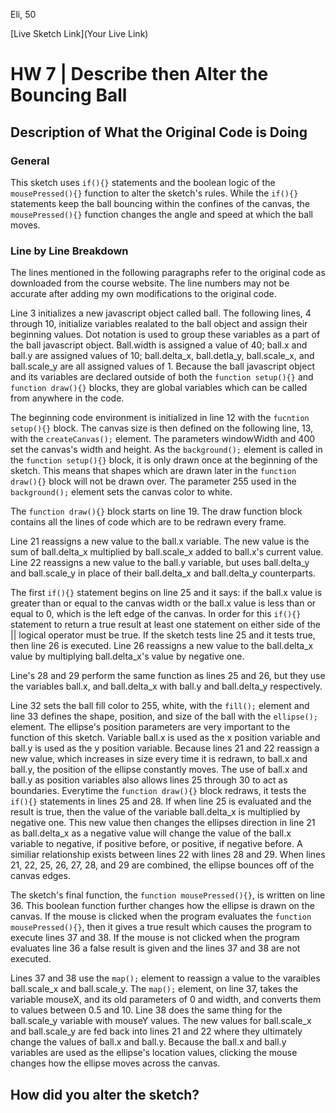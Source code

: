 Eli, 50

[Live Sketch Link](Your Live Link)


# HW 7 | Describe then Alter the Bouncing Ball

## Description of What the Original Code is Doing

### General

This sketch uses `if(){}` statements and the boolean logic of the `mousePressed(){}` function to alter the sketch's rules. While the `if(){}` statements keep the ball bouncing within the confines of the canvas, the `mousePressed(){}` function changes the angle and speed at which the ball moves.

### Line by Line Breakdown

The lines mentioned in the following paragraphs refer to the original code as downloaded from the course website. The line numbers may not be accurate after adding my own modifications to the original code. 

Line 3 initializes a new javascript object called ball. The following lines, 4 through 10, initialize variables realated to the ball object and assign their beginning values. Dot notation is used to group these variables as a part of the ball javascript object. Ball.width is assigned a value of 40; ball.x and ball.y are assigned values of 10; ball.delta_x, ball.detla_y, ball.scale_x, and ball.scale_y are all assigned values of 1. Because the ball javascript object and its variables are declared outside of both the `function setup(){}` and `function draw(){}` blocks, they are global variables which can be called from anywhere in the code.

The beginning code environment is initialized in line 12 with the `fucntion setup(){}` block. The canvas size is then defined on the following line, 13, with the `createCanvas();` element. The parameters windowWidth and 400 set the canvas's width and height. As the `background();` element is called in the `function setup(){}` block, it is only drawn once at the beginning of the sketch. This means that shapes which are drawn later in the `function draw(){}` block will not be drawn over. The parameter 255 used in the `background();` element sets the canvas color to white.

The `function draw(){}` block starts on line 19. The draw function block contains all the lines of code which are to be redrawn every frame.

Line 21 reassigns a new value to the ball.x variable. The new value is the sum of ball.delta_x multiplied by ball.scale_x added to ball.x's current value. Line 22 reassigns a new value to the ball.y variable, but uses ball.delta_y and ball.scale_y in place of their ball.delta_x and ball.delta_y counterparts.

The first `if(){}` statement begins on line 25 and it says: if the ball.x value is greater than or equal to the canvas width or the ball.x value is less than or equal to 0, which is the left edge of the canvas. In order for this `if(){}` statement to return a true result at least one statement on either side of the || logical operator must be true. If the sketch tests line 25 and it tests true, then line 26 is executed. Line 26 reassigns a new value to the ball.delta_x value by multiplying ball.delta_x's value by negative one.

Line's 28 and 29 perform the same function as lines 25 and 26, but they use the variables ball.x, and ball.delta_x with ball.y and ball.delta_y respectively.

Line 32 sets the ball fill color to 255, white, with the `fill();` element and line 33 defines the shape, position, and size of the ball with the `ellipse();` element. The ellipse's position parameters are very important to the function of this sketch. Variable ball.x is used as the x position variable and ball.y is used as the y position variable. Because lines 21 and 22 reassign a new value, which increases in size every time it is redrawn, to ball.x and ball.y, the position of the ellipse constantly moves. The use of ball.x and ball.y as position variables also allows lines 25 through 30 to act as boundaries. Everytime the `function draw(){}` block redraws, it tests the `if(){}` statements in lines 25 and 28. If when line 25 is evaluated and the result is true, then the value of the variable ball.delta_x is multiplied by negative one. This new value then changes the ellipses direction in line 21 as ball.delta_x as a negative value will change the value of the ball.x variable to negative, if positive before, or positive, if negative before. A similiar relationship exists between lines 22 with lines 28 and 29. When lines 21, 22, 25, 26, 27, 28, and 29 are combined, the ellipse bounces off of the canvas edges.

The sketch's final function, the `function mousePressed(){}`, is written on line 36. This boolean function further changes how the ellipse is drawn on the canvas. If the mouse is clicked when the program evaluates the `function mousePressed(){}`, then it gives a true result which causes the program to execute lines 37 and 38. If the mouse is not clicked when the program evaluates line 36 a false result is given and the lines 37 and 38 are not executed.

Lines 37 and 38 use the `map();` element to reassign a value to the varaibles ball.scale_x and ball.scale_y. The `map();` element, on line 37, takes the variable mouseX, and its old parameters of 0 and width, and converts them to values between 0.5 and 10. Line 38 does the same thing for the ball.scale_y variable with mouseY values. The new values for ball.scale_x and ball.scale_y are fed back into lines 21 and 22 where they ultimately change the values of ball.x and ball.y. Because the ball.x and ball.y variables are used as the ellipse's location values, clicking the mouse changes how the ellipse moves across the canvas.

## How did you alter the sketch?

<!--
Please describe how and why you changed the sketch?
-->
